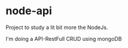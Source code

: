 # node-api

Project to study a lit bit more the NodeJs.

I'm doing a API-RestFull CRUD using mongoDB
